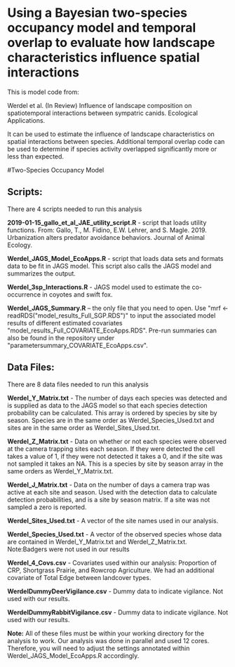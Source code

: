 # Using a Bayesian two-species occupancy model and temporal overlap to evaluate how landscape characteristics influence spatial interactions

This is model code from:

Werdel et al. (In Review) Influence of landscape composition on spatiotemporal interactions between sympatric canids. Ecological Applications.

It can be used to estimate the influence of landscape characteristics on spatial interactions between species. Additional temporal overlap code can be used to determine if species activity overlapped significantly more or less than expected.

#Two-Species Occupancy Model

## **Scripts:**
There are 4 scripts needed to run this analysis

**2019-01-15_gallo_et_al_JAE_utility_script.R** - script that loads utility functions. From: Gallo, T., M. Fidino, E.W. Lehrer, and S. Magle. 2019. Urbanization alters predator avoidance behaviors. Journal of Animal Ecology.

**Werdel_JAGS_Model_EcoApps.R** - script that loads data sets and formats data to be fit in JAGS model. This script also calls the JAGS model and summarizes the output.

**Werdel_3sp_Interactions.R** - JAGS model used to estimate the co-occurrence in coyotes and swift fox.

**Werdel_JAGS_Summary.R** – the only file that you need to open. Use "mrf <- readRDS("model_results_Full_SGP.RDS")" to input the associated model results of different estimated covariates "model_results_Full_COVARIATE_EcoApps.RDS". Pre-run summaries can also be found in the repository under "parametersummary_COVARIATE_EcoApps.csv".


## **Data Files:**
There are 8 data files needed to run this analysis

**Werdel_Y_Matrix.txt** - The number of days each species was detected and is supplied as data to the JAGS model so that each species detection probability can be calculated. This array is ordered by species by site by season. Species are in the same order as Werdel_Species_Used.txt and sites are in the same order as Werdel_Sites_Used.txt.

**Werdel_Z_Matrix.txt** - Data on whether or not each species were observed at the camera trapping sites each season. If they were detected the cell takes a value of 1, if they were not detected it takes a 0, and if the site was not sampled it takes an NA. This is a species by site by season array in the same orders as Werdel_Y_Matrix.txt.

**Werdel_J_Matrix.txt** - Data on the number of days a camera trap was active at each site and season. Used with the detection data to calculate detection probabilities, and is a site by season matrix. If a site was not sampled a zero is reported.

**Werdel_Sites_Used.txt** - A vector of the site names used in our analysis. 

**Werdel_Species_Used.txt** - A vector of the observed species whose data are contained in Werdel_Y_Matrix.txt and Werdel_Z_Matrix.txt. Note:Badgers were not used in our results

**Werdel_4_Covs.csv** - Covariates used within our analysis: Proportion of CRP, Shortgrass Prairie, and Rowcrop Agriculture. We had an additional covariate of Total Edge between landcover types.

**WerdelDummyDeerVigilance.csv** - Dummy data to indicate vigilance. Not used with our results.

**WerdelDummyRabbitVigilance.csv** - Dummy data to indicate vigilance. Not used with our results.

**Note:** All of these files must be within your working directory for the analysis to work. Our analysis was done in parallel and used 12 cores. Therefore, you will need to adjust the settings annotated within Werdel_JAGS_Model_EcoApps.R accordingly.


